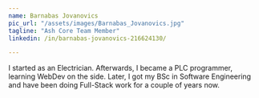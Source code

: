 ```yaml
---
name: Barnabas Jovanovics
pic_url: "/assets/images/Barnabas_Jovanovics.jpg"
tagline: "Ash Core Team Member"
linkedin: /in/barnabas-jovanovics-216624130/

---
```

I started as an Electrician. Afterwards, I became a PLC programmer, learning WebDev on the side. Later, I got my BSc in Software Engineering and have been doing Full-Stack work for a couple of years now. 
